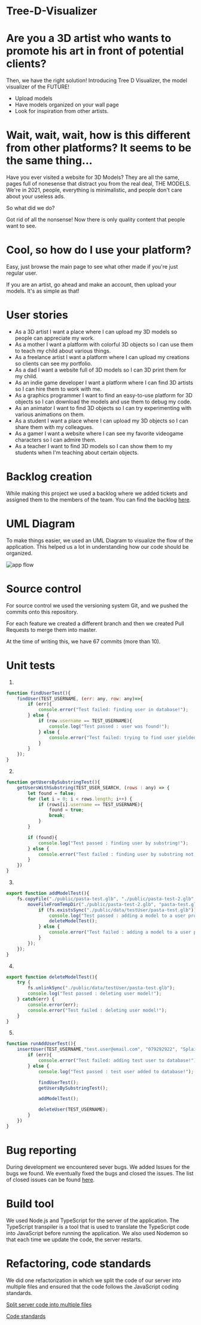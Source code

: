 # Tree-D-Visualizer

# Are you a 3D artist who wants to promote his art in front of potential clients? 

Then, we have the right solution! Introducing Tree D Visualizer, the model visualizer of the FUTURE! 
* Upload models
* Have models organized on your wall page
* Look for inspiration from other artists.

# Wait, wait, wait, how is this different from other platforms? It seems to be the same thing...

Have you ever visited a website for 3D Models? They are all the same, pages full of nonesense that distract you from the real deal, THE MODELS. We're in 2021, people, everything is minimalistic, and people don't care about your useless ads.

So what did we do?
 
Got rid of all the nonsense! Now there is only quality content that people want to see.

# Cool, so how do I use your platform?

Easy, just browse the main page to see what other made if you're just regular user. 

If you are an artist, go ahead and make an account, then upload your models. It's as simple as that!

# User stories

* As a 3D artist I want a place where I can upload my 3D models so people can appreciate my work. 
* As a mother I want a platform with colorful 3D objects so I can use them to teach my child about various things. 
* As a freelance artist I want a platform where I can upload my creations so clients can see my portfolio. 
* As a dad I want a website full of 3D models so I can 3D print them for my child. 
* As an indie game developer I want a platform where I can find 3D artists so I can hire them to work with me. 
* As a graphics programmer I want to find an easy-to-use platform for 3D objects so I can download the models and use them to debug my code. 
* As an animator I want to find 3D objects so I can try experimenting with various animations on them. 
* As a student I want a place where I can upload my 3D objects so I can share them with my colleagues. 
* As a gamer I want a website where I can see my favorite videogame characters so I can admire them. 
* As a teacher I want to find 3D models so I can show them to my students when I'm teaching about certain objects. 

# Backlog creation

While making this project we used a backlog where we added tickets and assigned them to the members of the team. 
You can find the backlog [here](https://github.com/DeliaDumitrescu/3D-Visualizer/projects/1).

# UML Diagram

To make things easier, we used an UML Diagram to visualize the flow of the application. This helped us a lot in understanding how our code should be organized.

![app flow](https://github.com/DeliaDumitrescu/3D-Visualizer/blob/master/UML/flow.jpg)

# Source control

For source control we used the versioning system Git, and we pushed the commits onto this repository.

For each feature we created a different branch and then we created Pull Requests to merge them into master. 

At the time of writing this, we have 67 commits (more than 10).

# Unit tests

1.
```javascript
function findUserTest(){
    findUser(TEST_USERNAME, (err: any, row: any)=>{
        if (err){
            console.error("Test failed: finding user in database!");
        } else {
            if (row.username == TEST_USERNAME){
                console.log("Test passed : user was found!");
            } else {
                console.error("Test failed: trying to find user yielded other user!");
            }
        }
    });
}
```

2.
```javascript
function getUsersBySubstringTest(){
    getUsersWithSubstring(TEST_USER_SEARCH, (rows : any) => {
        let found = false;
        for (let i = 0; i < rows.length; i++) {
            if (rows[i].username == TEST_USERNAME){
                found = true;
                break;
            }
        }

        if (found){
            console.log("Test passed : finding user by substring!");
        } else {
            console.error("Test failed : finding user by substring not working!");
        }
    })
}
```

3.
```javascript
export function addModelTest(){
    fs.copyFile("./public/pasta-test.glb", "./public/pasta-test-2.glb", () => {
        moveFileFromTempDir("./public/pasta-test-2.glb", "pasta-test.glb", TEST_USERNAME, null, () => {
            if (fs.existsSync("./public/data/testUser/pasta-test.glb")){
                console.log("Test passed : adding a model to a user profile!");
                deleteModelTest();
            } else {
                console.error("Test failed : adding a model to a user profile not working!");
            }
        });
    });
}
```

4.
```javascript
export function deleteModelTest(){
    try {
        fs.unlinkSync("./public/data/testUser/pasta-test.glb");
        console.log("Test passed : deleting user model!");
    } catch(err) {
        console.error(err);
        console.error("Test failed : deleting user model!");
    }
}
```

5.
```javascript
function runAddUserTest(){
    insertUser(TEST_USERNAME,"test.user@email.com", "079292922", "Splaiul Unirii", "Bz1234%^", "M", (err : any) =>{
        if (err){
            console.error("Test failed: adding test user to database!");
        } else {
            console.log("Test passed : test user added to database!");

            findUserTest();
            getUsersBySubstringTest();

            addModelTest();

            deleteUser(TEST_USERNAME);
        }
    })
}
```

# Bug reporting

During development we encountered sever bugs. We added Issues for the bugs we found. We eventually fixed the bugs and closed the issues.
The list of closed issues can be found [here](https://github.com/DeliaDumitrescu/3D-Visualizer/issues?q=is%3Aissue+is%3Aclosed).

# Build tool

We used Node.js and TypeScript for the server of the application. 
The TypeScript transpiler is a tool that is used to translate the TypeScript code into JavaScript before running the application. 
We also used Nodemon so that each time we update the code, the server restarts.

# Refactoring, code standards

We did one refactorization in which we split the code of our server into multiple files and ensured that the code follows the JavaScript coding standards.

[Split server code into multiple files](https://github.com/DeliaDumitrescu/3D-Visualizer/commit/a4a953860da9c0142fd2b1eb03358fa229f1219e)

[Code standards](https://github.com/DeliaDumitrescu/3D-Visualizer/commit/edf78ef225006ef22fcbb6157cab1d2f571bd57b)
